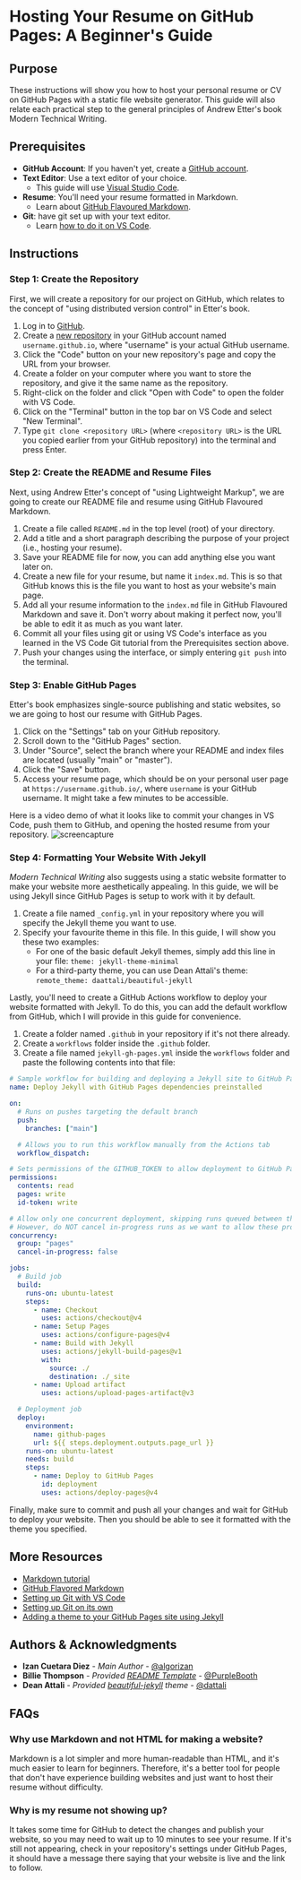 # Hosting Your Resume on GitHub Pages: A Beginner's Guide

## Purpose

These instructions will show you how to host your personal resume or CV on GitHub Pages with a static file website generator.
This guide will also relate each practical step to the general principles of Andrew Etter's book Modern Technical Writing.

## Prerequisites
<!-- This should include a resume formatted in Markdown
- Include a link to a good Markdown tutorial under "More Resources." You do not need to explain how to use Markdown. -->

- **GitHub Account**: If you haven't yet, create a [GitHub account](https://github.com/join).
- **Text Editor**: Use a text editor of your choice.
    - This guide will use [Visual Studio Code](https://code.visualstudio.com/).
- **Resume**: You'll need your resume formatted in Markdown.
    - Learn about [GitHub Flavoured Markdown](https://docs.github.com/en/get-started/writing-on-github/getting-started-with-writing-and-formatting-on-github).
- **Git**: have git set up with your text editor.
    - Learn [how to do it on VS Code](https://code.visualstudio.com/docs/sourcecontrol/intro-to-git).


## Instructions
<!--
- Use headings and numbered lists
- Remember to use each step to explain both how to follow the tools and model Etter recommends and how to host a resume in GitHub Pages or Codeberg Pages. It's up to you whether you 1) begin with Etter's general process and then demonstrate the process with a practical step involving your resume, or 2) begin with the practical steps for hosting a resume and relate each practical step to a concept in Etter's book.
- Add an animated gif: Include a demo using an animated gif in your README. The gif should feature your own resume (showing your own name).
-->

### Step 1: Create the Repository
<!-- Etter's concept = Use Distributed Version Control -->

First, we will create a repository for our project on GitHub, which relates to the concept of "using distributed version control" in Etter's book.

1. Log in to [GitHub](https://github.com/login).
2. Create a [new repository](https://github.com/new) in your GitHub account named `username.github.io`, where "username" is your actual GitHub username.
3. Click the "Code" button on your new repository's page and copy the URL from your browser.
3. Create a folder on your computer where you want to store the repository, and give it the same name as the repository.
4. Right-click on the folder and click "Open with Code" to open the folder with VS Code.
5. Click on the "Terminal" button in the top bar on VS Code and select "New Terminal".
6. Type `git clone <repository URL>` (where `<repository URL>` is the URL you copied earlier from your GitHub repository) into the terminal and press Enter.

### Step 2: Create the README and Resume Files
<!-- Etter's concept = Use Lightweight Markup -->

Next, using Andrew Etter's concept of "using Lightweight Markup", we are going to create our README file and resume using GitHub Flavoured Markdown.

1. Create a file called `README.md` in the top level (root) of your directory.
2. Add a title and a short paragraph describing the purpose of your project (i.e., hosting your resume).
3. Save your README file for now, you can add anything else you want later on.
4. Create a new file for your resume, but name it `index.md`. This is so that GitHub knows this is the file you want to host as your website's main page.
5. Add all your resume information to the `index.md` file in GitHub Flavoured Markdown and save it. Don't worry about making it perfect now, you'll be able to edit it as much as you want later.
6. Commit all your files using git or using VS Code's interface as you learned in the VS Code Git tutorial from the Prerequisites section above.
7. Push your changes using the interface, or simply entering `git push` into the terminal.

### Step 3: Enable GitHub Pages

Etter's book emphasizes single-source publishing and static websites, so we are going to host our resume with GitHub Pages.

1. Click on the "Settings" tab on your GitHub repository.
2. Scroll down to the "GitHub Pages" section.
3. Under "Source", select the branch where your README and index files are located (usually "main" or "master").
4. Click the "Save" button.
5. Access your resume page, which should be on your personal user page at `https://username.github.io/`, where `username` is your GitHub username. It might take a few minutes to be accessible.

Here is a video demo of what it looks like to commit your changes in VS Code, push them to GitHub, and opening the hosted resume from your repository.
![screencapture](https://github.com/algorizan/algorizan.github.io/blob/main/assets/img/screencapture.gif)

### Step 4: Formatting Your Website With Jekyll

*Modern Technical Writing* also suggests using a static website formatter to make your website more aesthetically appealing. In this guide, we will be using Jekyll since GitHub Pages is setup to work with it by default.

1. Create a file named `_config.yml` in your repository where you will specify the Jekyll theme you want to use.
2. Specify your favourite theme in this file. In this guide, I will show you these two examples:
    - For one of the basic default Jekyll themes, simply add this line in your file: `theme: jekyll-theme-minimal`
    - For a third-party theme, you can use Dean Attali's theme: `remote_theme: daattali/beautiful-jekyll`

Lastly, you'll need to create a GitHub Actions workflow to deploy your website formatted with Jekyll. To do this, you can add the default workflow from GitHub, which I will provide in this guide for convenience.

1. Create a folder named `.github` in your repository if it's not there already.
2. Create a `workflows` folder inside the `.github` folder.
3. Create a file named `jekyll-gh-pages.yml` inside the `workflows` folder and paste the following contents into that file:

```yml
# Sample workflow for building and deploying a Jekyll site to GitHub Pages
name: Deploy Jekyll with GitHub Pages dependencies preinstalled

on:
  # Runs on pushes targeting the default branch
  push:
    branches: ["main"]

  # Allows you to run this workflow manually from the Actions tab
  workflow_dispatch:

# Sets permissions of the GITHUB_TOKEN to allow deployment to GitHub Pages
permissions:
  contents: read
  pages: write
  id-token: write

# Allow only one concurrent deployment, skipping runs queued between the run in-progress and latest queued.
# However, do NOT cancel in-progress runs as we want to allow these production deployments to complete.
concurrency:
  group: "pages"
  cancel-in-progress: false

jobs:
  # Build job
  build:
    runs-on: ubuntu-latest
    steps:
      - name: Checkout
        uses: actions/checkout@v4
      - name: Setup Pages
        uses: actions/configure-pages@v4
      - name: Build with Jekyll
        uses: actions/jekyll-build-pages@v1
        with:
          source: ./
          destination: ./_site
      - name: Upload artifact
        uses: actions/upload-pages-artifact@v3

  # Deployment job
  deploy:
    environment:
      name: github-pages
      url: ${{ steps.deployment.outputs.page_url }}
    runs-on: ubuntu-latest
    needs: build
    steps:
      - name: Deploy to GitHub Pages
        id: deployment
        uses: actions/deploy-pages@v4
```

Finally, make sure to commit and push all your changes and wait for GitHub to deploy your website. Then you should be able to see it formatted with the theme you specified.

## More Resources
<!-- Include a Markdown tutorial and at least three other resources. -->
- [Markdown tutorial](https://www.markdowntutorial.com/)
- [GitHub Flavored Markdown](https://docs.github.com/en/get-started/writing-on-github/getting-started-with-writing-and-formatting-on-github)
- [Setting up Git with VS Code](https://code.visualstudio.com/docs/sourcecontrol/intro-to-git)
- [Setting up Git on its own](https://git-scm.com/book/en/v2/Getting-Started-First-Time-Git-Setup)
- [Adding a theme to your GitHub Pages site using Jekyll](https://docs.github.com/en/pages/setting-up-a-github-pages-site-with-jekyll/adding-a-theme-to-your-github-pages-site-using-jekyll)


## Authors & Acknowledgments

- **Izan Cuetara Diez** - *Main Author* - [@algorizan](https://github.com/algorizan)
- **Billie Thompson** - *Provided [README Template](https://github.com/PurpleBooth/a-good-readme-template)* - [@PurpleBooth](https://github.com/PurpleBooth)
- **Dean Attali** - *Provided [beautiful-jekyll](https://github.com/daattali/beautiful-jekyll) theme* - [@dattali](https://github.com/daattali)

## FAQs
<!-- Add (and answer) two FAQs, as described below:
- A question about the overall process, such as "Why is Markdown better than a word processor?"
- A question about the practical details, such as "Why is my resume not showing up?"
    - You may use the example FAQs, or come up with your own. -->

### Why use Markdown and not HTML for making a website?
Markdown is a lot simpler and more human-readable than HTML, and it's much easier to learn for beginners. Therefore, it's a better tool for people that don't have experience building websites and just want to host their resume without difficulty.

### Why is my resume not showing up?
It takes some time for GitHub to detect the changes and publish your website, so you may need to wait up to 10 minutes to see your resume. If it's still not appearing, check in your repository's settings under GitHub Pages, it should have a message there saying that your website is live and the link to follow.
